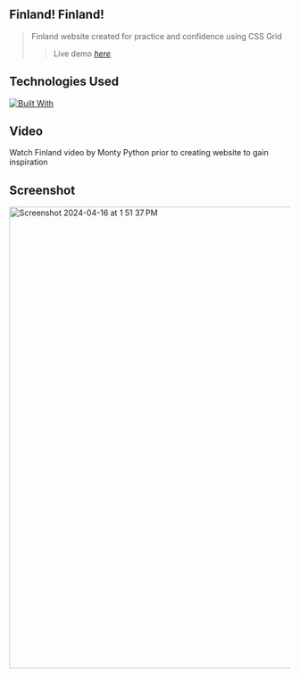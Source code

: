 ## Finland! Finland!
> Finland website created for practice and confidence using CSS Grid
>> Live demo [_here_](https://el634dev.github.io/finland/).

## Technologies Used
[![Built With](https://skillicons.dev/icons?i=html,css)](https://skillicons.dev)

## Video
Watch Finland video by Monty Python prior to creating website to gain inspiration 

## Screenshot
<img width="827" alt="Screenshot 2024-04-16 at 1 51 37 PM" src="https://github.com/el634dev/finland/assets/84924260/44f138d6-a60d-4ade-b44e-28902db41962">
